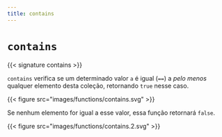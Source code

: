 ```yaml
---
title: contains
---
```


# `contains`

{{< signature contains >}}

`contains` verifica se um determinado valor `a` é igual (` == `) a _pelo menos_ qualquer elemento desta coleção, retornando `true` nesse caso.

{{< figure src="images/functions/contains.svg" >}}

Se nenhum elemento for igual a esse valor, essa função retornará `false`.

{{< figure src="images/functions/contains.2.svg" >}}
